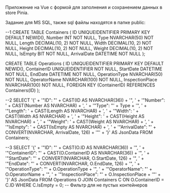 Приложение на Vue с формой для заполнения и сохранением данных в store Pinia.

Задание для MS SQL, также sql файлы находятся в папке public:

--1
CREATE TABLE Containers (
ID UNIQUEIDENTIFIER PRIMARY KEY DEFAULT NEWID(),
Number INT NOT NULL,
Type NVARCHAR(50) NOT NULL,
Length DECIMAL(10, 2) NOT NULL,
Width DECIMAL(10, 2) NOT NULL,
Height DECIMAL(10, 2) NOT NULL,
Weight DECIMAL(10, 2) NOT NULL,
IsEmpty BIT NOT NULL,
ArrivalDate DATETIME NOT NULL
);

CREATE TABLE Operations (
ID UNIQUEIDENTIFIER PRIMARY KEY DEFAULT NEWID(),
ContainerID UNIQUEIDENTIFIER NOT NULL,
StartDate DATETIME NOT NULL,
EndDate DATETIME NOT NULL,
OperationType NVARCHAR(50) NOT NULL,
OperatorName NVARCHAR(100) NOT NULL,
InspectionPlace NVARCHAR(100) NOT NULL,
FOREIGN KEY (ContainerID) REFERENCES Containers(ID)
);

--2
SELECT
'{' +
'"ID": "' + CAST(ID AS NVARCHAR(36)) + '", ' +
'"Number": ' + CAST(Number AS NVARCHAR) + ', ' +
'"Type": "' + Type + '", ' +
'"Length": ' + CAST(Length AS NVARCHAR) + ', ' +
'"Width": ' + CAST(Width AS NVARCHAR) + ', ' +
'"Height": ' + CAST(Height AS NVARCHAR) + ', ' +
'"Weight": ' + CAST(Weight AS NVARCHAR) + ', ' +
'"IsEmpty": ' + CAST(IsEmpty AS NVARCHAR) + ', ' +
'"ArrivalDate": "' + CONVERT(NVARCHAR, ArrivalDate, 126) + '"' +
'}' AS JsonData
FROM
Containers;

--3
SELECT
'{' +
'"ID": "' + CAST(O.ID AS NVARCHAR(36)) + '", ' +
'"ContainerID": "' + CAST(O.ContainerID AS NVARCHAR(36)) + '", ' +
'"StartDate": "' + CONVERT(NVARCHAR, O.StartDate, 126) + '", ' +
'"EndDate": "' + CONVERT(NVARCHAR, O.EndDate, 126) + '", ' +
'"OperationType": "' + O.OperationType + '", ' +
'"OperatorName": "' + O.OperatorName + '", ' +
'"InspectionPlace": "' + O.InspectionPlace + '"' +
'}' AS JsonData
FROM
Operations O
JOIN
Containers C ON O.ContainerID = C.ID
WHERE
C.IsEmpty = 0; -- Фильтр для не пустых контейнеров